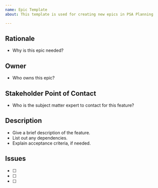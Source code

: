 ```yaml
---
name: Epic Template
about: This template is used for creating new epics in PSA Planning

---
```


## Rationale ##
- Why is this epic needed?

## Owner ##
- Who owns this epic?

## Stakeholder Point of Contact ##
- Who is the subject matter expert to contact for this feature?

## Description ##
- Give a brief description of the feature.
- List out any dependencies.
- Explain acceptance criteria, if needed.

## Issues ##
- [ ] 
- [ ] 
- [ ] 
